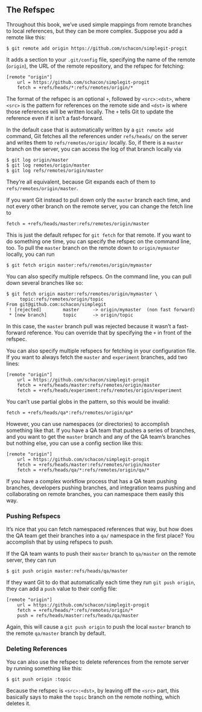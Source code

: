 ## The Refspec
Throughout this book, we’ve used simple mappings from remote branches to local references, but they can be more complex. Suppose you add a remote like this:

```
$ git remote add origin https://github.com/schacon/simplegit-progit
```

It adds a section to your `.git/config` file, specifying the name of the remote (`origin`), the URL of the remote repository, and the refspec for fetching:

```
[remote "origin"]
	url = https://github.com/schacon/simplegit-progit
	fetch = +refs/heads/*:refs/remotes/origin/*
```

The format of the refspec is an optional `+`, followed by `<src>:<dst>`, where `<src>` is the pattern for references on the remote side and `<dst>` is where those references will be written locally. The `+` tells Git to update the reference even if it isn’t a fast-forward.

In the default case that is automatically written by a `git remote add` command, Git fetches all the references under `refs/heads/` on the server and writes them to `refs/remotes/origin/` locally. So, if there is a `master` branch on the server, you can access the log of that branch locally via

```
$ git log origin/master
$ git log remotes/origin/master
$ git log refs/remotes/origin/master
```

They’re all equivalent, because Git expands each of them to `refs/remotes/origin/master`.

If you want Git instead to pull down only the `master` branch each time, and not every other branch on the remote server, you can change the fetch line to

```
fetch = +refs/heads/master:refs/remotes/origin/master
```

This is just the default refspec for `git fetch` for that remote. If you want to do something one time, you can specify the refspec on the command line, too. To pull the `master` branch on the remote down to `origin/mymaster` locally, you can run

```
$ git fetch origin master:refs/remotes/origin/mymaster
```

You can also specify multiple refspecs. On the command line, you can pull down several branches like so:

```
$ git fetch origin master:refs/remotes/origin/mymaster \
	 topic:refs/remotes/origin/topic
From git@github.com:schacon/simplegit
 ! [rejected]        master     -> origin/mymaster  (non fast forward)
 * [new branch]      topic      -> origin/topic
```

In this case, the `master` branch pull was rejected because it wasn’t a fast-forward reference. You can override that by specifying the `+` in front of the refspec.

You can also specify multiple refspecs for fetching in your configuration file. If you want to always fetch the `master` and `experiment` branches, add two lines:

```
[remote "origin"]
	url = https://github.com/schacon/simplegit-progit
	fetch = +refs/heads/master:refs/remotes/origin/master
	fetch = +refs/heads/experiment:refs/remotes/origin/experiment
```

You can’t use partial globs in the pattern, so this would be invalid:

```
fetch = +refs/heads/qa*:refs/remotes/origin/qa*
```

However, you can use namespaces (or directories) to accomplish something like that. If you have a QA team that pushes a series of branches, and you want to get the `master` branch and any of the QA team’s branches but nothing else, you can use a config section like this:

```
[remote "origin"]
	url = https://github.com/schacon/simplegit-progit
	fetch = +refs/heads/master:refs/remotes/origin/master
	fetch = +refs/heads/qa/*:refs/remotes/origin/qa/*
```

If you have a complex workflow process that has a QA team pushing branches, developers pushing branches, and integration teams pushing and collaborating on remote branches, you can namespace them easily this way.

### Pushing Refspecs
It’s nice that you can fetch namespaced references that way, but how does the QA team get their branches into a `qa/` namespace in the first place? You accomplish that by using refspecs to push.

If the QA team wants to push their `master` branch to `qa/master` on the remote server, they can run

```
$ git push origin master:refs/heads/qa/master
```

If they want Git to do that automatically each time they run `git push origin`, they can add a `push` value to their config file:

```
[remote "origin"]
	url = https://github.com/schacon/simplegit-progit
	fetch = +refs/heads/*:refs/remotes/origin/*
	push = refs/heads/master:refs/heads/qa/master
```

Again, this will cause a `git push origin` to push the local `master` branch to the remote `qa/master` branch by default.

### Deleting References
You can also use the refspec to delete references from the remote server by running something like this:

```
$ git push origin :topic
```

Because the refspec is `<src>:<dst>`, by leaving off the `<src>` part, this basically says to make the `topic` branch on the remote nothing, which deletes it.
